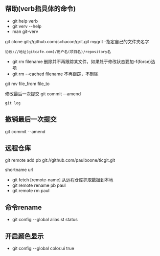 ## 帮助(verb指具体的命令)
* git help verb
* git verv --help
* man git-verv

git clone git://github.com/schacon/grit.git mygrit -指定自己的文件夹名字
    
    协议://地址(gitcafe.com)/用户名(项目名)/repository名

* git rm filename 删除并不再跟踪某文件，如果处于修改状态要加-f(force)选项
* git rm --cached filename 不再跟踪，不删除

git mv file_from file_to

修改最后一次提交 git commit --amend

    git log

## 撤销最后一次提交
git commit --amend


## 远程仓库
git remote add pb git://github.com/paulboone/ticgit.git 

shortname url

* git fetch [remote-name]  从远程仓库抓取数据到本地
* git remote rename pb paul
* git remote rm paul

## 命令rename
* git config --global alias.st status

## 开启颜色显示
* git config --global color.ui true
